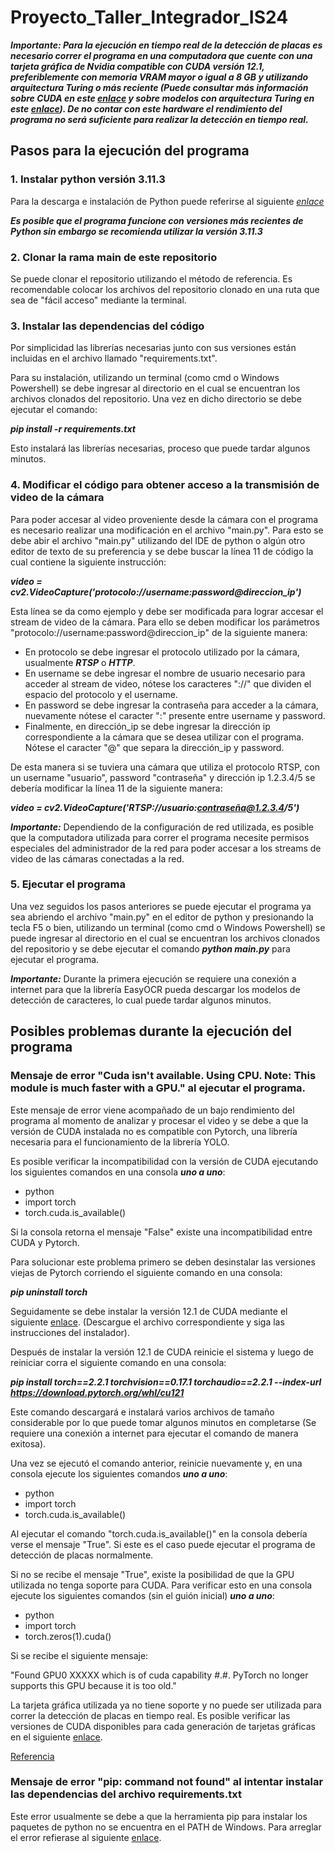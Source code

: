 # Proyecto_Taller_Integrador_IS24

***Importante: Para la ejecución en tiempo real de la detección de placas es necesario correr el programa en una computadora que cuente con una tarjeta gráfica de Nvidia compatible con CUDA versión 12.1, preferiblemente con memoria VRAM mayor o igual a 8 GB y utilizando arquitectura Turing o más reciente (Puede consultar más información sobre CUDA en este [enlace](https://en.wikipedia.org/wiki/CUDA#GPUs_supported) y sobre modelos con arquitectura Turing en este [enlace](https://en.wikipedia.org/wiki/Turing_(microarchitecture))). De no contar con este hardware el rendimiento del programa no será suficiente para realizar la detección en tiempo real.***

## Pasos para la ejecución del programa
### 1. Instalar python versión 3.11.3
Para la descarga e instalación de Python puede referirse al siguiente *[enlace](https://www.python.org/downloads/release/python-3113/)*

***Es posible que el programa funcione con versiones más recientes de Python sin embargo se recomienda utilizar la versión 3.11.3***

### 2. Clonar la rama main de este repositorio
Se puede clonar el repositorio utilizando el método de referencia. Es recomendable colocar los archivos del repositorio clonado en una ruta que sea de "fácil acceso" mediante la terminal.

### 3. Instalar las dependencias del código
Por simplicidad las librerías necesarias junto con sus versiones están incluidas en el archivo llamado "requirements.txt".

Para su instalación, utilizando un terminal (como cmd o Windows Powershell) se debe ingresar al directorio en el cual se encuentran los archivos clonados del repositorio. Una vez en dicho directorio se debe ejecutar el comando:

***pip install -r requirements.txt***

Esto instalará las librerías necesarias, proceso que puede tardar algunos minutos.

### 4. Modificar el código para obtener acceso a la transmisión de video de la cámara
Para poder accesar al video proveniente desde la cámara con el programa es necesario realizar una modificación en el archivo "main.py". Para esto se debe abir el archivo "main.py" utilizando del IDE de python o algún otro editor de texto de su preferencia y se debe buscar la línea 11 de código la cual contiene la siguiente instrucción:

***video = cv2.VideoCapture('protocolo://username:password@direccion_ip')***

Esta línea se da como ejemplo y debe ser modificada para lograr accesar el stream de video de la cámara. Para ello se deben modificar los parámetros "protocolo://username:password@direccion_ip" de la siguiente manera:
- En protocolo se debe ingresar el protocolo utilizado por la cámara, usualmente ***RTSP*** o ***HTTP***.
- En username se debe ingresar el nombre de usuario necesario para acceder al stream de video, nótese los caracteres "://" que dividen el espacio del protocolo y el username.
- En password se debe ingresar la contraseña para acceder a la cámara, nuevamente nótese el caracter ":" presente entre username y password.
- Finalmente, en dirección_ip se debe ingresar la dirección ip correspondiente a la cámara que se desea utilizar con el programa. Nótese el caracter "@" que separa la dirección_ip y password.
  
De esta manera si se tuviera una cámara que utiliza el protocolo RTSP, con un username "usuario", password "contraseña" y dirección ip 1.2.3.4/5 se debería modificar la línea 11 de la siguiente manera:

***video = cv2.VideoCapture('RTSP://usuario:contraseña@1.2.3.4/5')***

***Importante:*** Dependiendo de la configuración de red utilizada, es posible que la computadora utilizada para correr el programa necesite permisos especiales del administrador de la red para poder accesar a los streams de video de las cámaras conectadas a la red.

### 5. Ejecutar el programa
Una vez seguidos los pasos anteriores se puede ejecutar el programa ya sea abriendo el archivo "main.py" en el editor de python y presionando la tecla F5 o bien, utilizando un terminal (como cmd o Windows Powershell) se puede ingresar al directorio en el cual se encuentran los archivos clonados del repositorio y se debe ejecutar el comando ***python main.py*** para ejecutar el programa.

***Importante:*** Durante la primera ejecución se requiere una conexión a internet para que la librería EasyOCR pueda descargar los modelos de detección de caracteres, lo cual puede tardar algunos minutos.

## Posibles problemas durante la ejecución del programa
### Mensaje de error "Cuda isn't available. Using CPU. Note: This module is much faster with a GPU." al ejecutar el programa.
Este mensaje de error viene acompañado de un bajo rendimiento del programa al momento de analizar y procesar el video y se debe a que la versión de CUDA instalada no es compatible con Pytorch, una librería necesaria para el funcionamiento de la librería YOLO.

Es posible verificar la incompatibilidad con la versión de CUDA ejecutando los siguientes comandos en una consola ***uno a uno***:
- python
- import torch
- torch.cuda.is_available()

Si la consola retorna el mensaje "False" existe una incompatibilidad entre CUDA y Pytorch.

Para solucionar este problema primero se deben desinstalar las versiones viejas de Pytorch corriendo el siguiente comando en una consola:

***pip uninstall torch***

Seguidamente se debe instalar la versión 12.1 de CUDA mediante el siguiente [enlace](https://developer.nvidia.com/cuda-12-1-0-download-archive). (Descargue el archivo correspondiente y siga las instrucciones del instalador).

Después de instalar la versión 12.1 de CUDA reinicie el sistema y luego de reiniciar corra el siguiente comando en una consola:

***pip install torch==2.2.1 torchvision==0.17.1 torchaudio==2.2.1 --index-url https://download.pytorch.org/whl/cu121***

Este comando descargará e instalará varios archivos de tamaño considerable por lo que puede tomar algunos minutos en completarse (Se requiere una conexión a internet para ejecutar el comando de manera exitosa).

Una vez se ejecutó el comando anterior, reinicie nuevamente y, en una consola ejecute los siguientes comandos ***uno a uno***:
- python
- import torch
- torch.cuda.is_available()
  
Al ejecutar el comando "torch.cuda.is_available()" en la consola debería verse el mensaje "True". Si este es el caso puede ejecutar el programa de detección de placas normalmente.

Si no se recibe el mensaje "True", existe la posibilidad de que la GPU utilizada no tenga soporte para CUDA. Para verificar esto en una consola ejecute los siguientes comandos (sin el guión inicial) ***uno a uno***:
- python
- import torch
- torch.zeros(1).cuda()

Si se recibe el siguiente mensaje:

"Found GPU0 XXXXX which is of cuda capability #.#.
PyTorch no longer supports this GPU because it is too old."

La tarjeta gráfica utilizada ya no tiene soporte y no puede ser utilizada para correr la detección de placas en tiempo real. Es posible verificar las versiones de CUDA disponibles para cada generación de tarjetas gráficas en el siguiente [enlace](https://en.wikipedia.org/wiki/CUDA#GPUs_supported).

[Referencia](https://stackoverflow.com/questions/60987997/why-torch-cuda-is-available-returns-false-even-after-installing-pytorch-with)

### Mensaje de error "pip: command not found" al intentar instalar las dependencias del archivo requirements.txt
Este error usualmente se debe a que la herramienta pip para instalar los paquetes de python no se encuentra en el PATH de Windows. Para arreglar el error refierase al siguiente [enlace](https://builtin.com/software-engineering-perspectives/pip-command-not-found).
